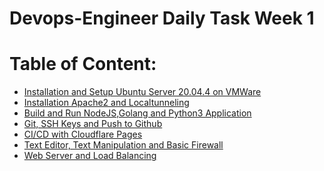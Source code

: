 # Devops-Engineer Daily Task Week 1

# Table of Content:
- [Installation and Setup Ubuntu Server 20.04.4 on VMWare](https://github.com/twkakbar/pelatihan/blob/main/week%201/day%201/instalasi-dan-konfigurasi-vmware.md)
- [Installation Apache2 and Localtunneling](https://github.com/twkakbar/pelatihan/blob/main/week%201/day%202/instalasi-apache2-dan-tunneling.md)
- [Build and Run NodeJS,Golang and Python3 Application](https://github.com/twkakbar/pelatihan/blob/main/week%201/day%203/deploy-aplikasi-nodejs-python-golang.md)
- [Git, SSH Keys and Push to Github](https://github.com/twkakbar/pelatihan/blob/main/week%201/day%204/install-konfigurasi-dan-menggunakan-git.md)
- [CI/CD with Cloudflare Pages](https://github.com/twkakbar/pelatihan/tree/main/week%201/day%205)
- [Text Editor, Text Manipulation and Basic Firewall]()
- [Web Server and Load Balancing]()
